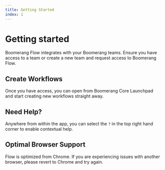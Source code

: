 ```yaml
---
title: Getting Started
index: 1
---
```


# Getting started

Boomerang Flow integrates with your Boomerang teams. Ensure you have access to a team or create a new team and request access to Boomerang Flow.

## Create Workflows

Once you have access, you can open from Boomerang Core Launchpad and start creating new workflows straight away.

## Need Help?

Anywhere from within the app, you can select the `?` in the top right hand corner to enable contextual help.

## Optimal Browser Support

Flow is optimized from Chrome. If you are experiencing issues with another browser, please revert to Chrome and try again.